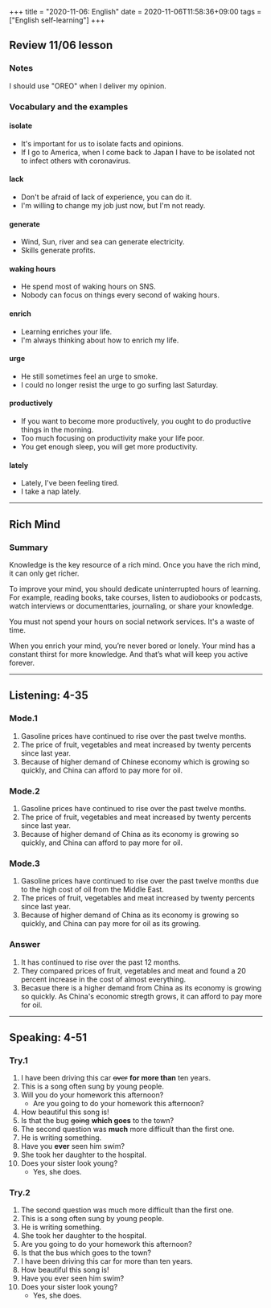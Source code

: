 +++
title =  "2020-11-06: English"
date = 2020-11-06T11:58:36+09:00
tags = ["English self-learning"]
+++

## Review 11/06 lesson

### Notes

I should use "OREO" when I deliver my opinion.

### Vocabulary and the examples

#### isolate
* It's important for us to isolate facts and opinions.
* If I go to America, when I come back to Japan I have to be isolated not to infect others with coronavirus.

#### lack
* Don't be afraid of lack of experience, you can do it.
* I'm willing to change my job just now, but I'm not ready.

#### generate
* Wind, Sun, river and sea can generate electricity.
* Skills generate profits.

#### waking hours
* He spend most of waking hours on SNS.
* Nobody can focus on things every second of waking hours. 

#### enrich
* Learning enriches your life.
* I'm always thinking about how to enrich my life.

#### urge
* He still sometimes feel an urge to smoke.
* I could no longer resist the urge to go surfing last Saturday.

#### productively
* If you want to become more productively, you ought to do productive things in the morning.
* Too much focusing on productivity make your life poor.
* You get enough sleep, you will get more productivity.

#### lately
* Lately, I've been feeling tired.
* I take a nap lately.

- - -
## Rich Mind

### Summary 

Knowledge is the key resource of a rich mind.
Once you have the rich mind, it can only get richer.

To improve your mind, you should dedicate uninterrupted hours of learning.
For example, reading books, take courses, listen to audiobooks or podcasts, 
watch interviews or documenttaries, journaling, or share your knowledge.

You must not spend your hours on social network services.
It's a waste of time.

When you enrich your mind, you’re never bored or lonely.
Your mind has a constant thirst for more knowledge.
And that’s what will keep you active forever.

- - -

## Listening: 4-35

### Mode.1

1. Gasoline prices have continued to rise over the past twelve months.
2. The price of fruit, vegetables and meat increased by twenty percents since last year.
3. Because of higher demand of Chinese economy which is growing so quickly, and China can afford to pay more for oil.

### Mode.2

1. Gasoline prices have continued to rise over the past twelve months.
2. The price of fruit, vegetables and meat increased by twenty percents since last year.
3. Because of higher demand of China as its economy is growing so quickly, and China can afford to pay more for oil.

### Mode.3

1. Gasoline prices have continued to rise over the past twelve months due to the high cost of oil from the Middle East.
2. The prices of fruit, vegetables and meat increased by twenty percents since last year.
3. Because of higher demand of China as its economy is growing so quickly, and China can pay more for oil as its growing.

### Answer

1. It has continued to rise over the past 12 months.
2. They compared prices of fruit, vegetables and meat and found a 20 percent increase in the cost of almost everything.
3. Becasue there is a higher demand from China as its economy is growing so quickly.
    As China's economic stregth grows, it can afford to pay more for oil.

- - -

## Speaking: 4-51

### Try.1

1. I have been driving this car ~~over~~ **for more than** ten years.
2. This is a song often sung by young people.
3. Will you do your homework this afternoon?
    - Are you going to do your homework this afternoon? 
4. How beautiful this song is!
5. Is that the bug ~~going~~ **which goes** to the town?
6. The second question was **much** more difficult than the first one.
7. He is writing something.
8. Have you **ever** seen him swim?
9. She took her daughter to the hospital.
10. Does your sister look young?
    - Yes, she does.

### Try.2

1. The second question was much more difficult than the first one.
2. This is a song often sung by young people.
3. He is writing something.
4. She took her daughter to the hospital.
5. Are you going to do your homework this afternoon?
6. Is that the bus which goes to the town?
7. I have been driving this car for more than ten years.
8. How beautiful this song is!
9. Have you ever seen him swim?
10. Does your sister look young?
    - Yes, she does.


